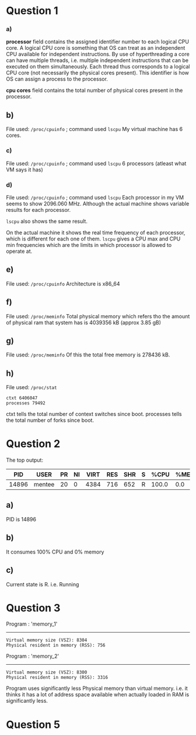 # Question 1

### a)

**processor** field contains the assigned identifier number to each logical CPU core. A logical CPU core is something that OS can treat as an independent CPU available for independent instructions. By use of hyperthreading a core can have multiple threads, i.e. multiple independent instructions that can be executed on them simultaneously. Each thread thus corresponds to a logical CPU core (not necessarily the physical cores present). This identifier is how OS can assign a process to the processor.

**cpu cores** field contains the total number of physical cores present in the processor.

## b)

File used: `/proc/cpuinfo`  ; command used `lscpu`
My virtual machine has 6 cores.

### c)

File used: `/proc/cpuinfo`  ; command used `lscpu`
6 processors (atleast what VM says it has)

### d)

File used: `/proc/cpuinfo` ; command used `lscpu`
Each processor in my VM seems to show $2096.060$ MHz. Although the actual machine shows variable results for each processor.

`lscpu` also shows the same result.

On the actual machine it shows the real time frequency of each processor, which is different for each one of them.  `lscpu` gives a CPU max and CPU min frequencies which are the limits in which processor is allowed to operate at.

## e)

File used: `/proc/cpuinfo`
Architecture is x86_64

## f)

File used: `/proc/meminfo`
Total physical memory which refers tho the amount of physical ram that system has is $4039356$ kB (approx 3.85 gB)

## g)

File used: `/proc/meminfo`
Of this the total free memory is $278436$ kB.

## h)

File used: `/proc/stat`

````
ctxt 6406047
processes 79492
````

ctxt tells the total number of context switches since boot.
processes tells the total number of forks since boot.

# Question 2

The top output:

|PID|USER|PR|NI|VIRT|RES|SHR|S|%CPU|%MEM|TIME+|COMMAND|
|---|----|--|--|----|---|---|-|----|----|-----|-------|
|14896|mentee|20|0|4384|716|652|R|100.0|0.0|0:38.78|cpu|

## a)

PID is 14896

## b)

It consumes 100% CPU and 0% memory

## c)

Current state is R. i.e. Running

# Question 3

Program : 'memory_1'

---

````
Virtual memory size (VSZ): 8304
Physical resident in memory (RSS): 756
````

Program : 'memory_2'

---

````
Virtual memory size (VSZ): 8300
Physical resident in memory (RSS): 3316
````

Program uses significantly less Physical memory than virtual memory. i.e. it thinks it has a lot of address space available when actually loaded in RAM is significantly less.

# Question 5
